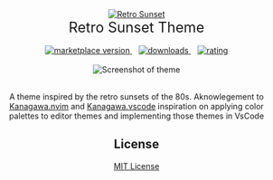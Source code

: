 <div align="center">
  <a href="https://marketplace.visualstudio.com/items?itemName=PhilDanielsIO.retro-sunset-theme">
    <img alt="Retro Sunset" src="https://raw.githubusercontent.com/phildaniels/retro-sunset-theme/master/retro-sunset-theme/images/retro-sunset.jpg">
  </a>
  <div style="font-size: 25px" align="center">Retro Sunset Theme</h1>
</div>
<br/>
<div align="center">
  <!-- marketplace version -->
  <a href="https://marketplace.visualstudio.com/items?itemName=PhilDanielsIO.retro-sunset-theme">
    <img alt="marketplace version" src="https://img.shields.io/visual-studio-marketplace/i/PhilDanielsIO.retro-sunset-theme.svg?maxAge=3600&style=for-the-badge&labelColor=ed1d86&color=2b0773">
  </a>
  &nbsp;&nbsp;
  <!-- downloads -->
  <a href="https://marketplace.visualstudio.com/items?itemName=PhilDanielsIO.">
    <img alt="downloads" src="https://img.shields.io/visual-studio-marketplace/d/PhilDanielsIO.retro-sunset-theme.svg?maxAge=3600&style=for-the-badge&labelColor=ed1d86&color=2b0773">
  </a>
  &nbsp;&nbsp;
  <!-- rating -->
  <a href="https://marketplace.visualstudio.com/items?itemName=PhilDanielsIO.">
    <img alt="rating" src="https://img.shields.io/visual-studio-marketplace/stars/PhilDanielsIO.retro-sunset-theme.svg?maxAge=86400&style=for-the-badge&labelColor=ed1d86&color=2b0773">
  </a>
</div>
</br>
<div align="center">
  <img
    src="https://raw.githubusercontent.com/phildaniels/retro-sunset-theme/master/retro-sunset-theme/images/screenshot.png"
    role="presentation"
		alt="Screenshot of theme"
  />
</div>
</br>
<div align="left"></div>

A theme inspired by the retro sunsets of the 80s. Aknowlegement to [Kanagawa.nvim](https://github.com/rebelot/kanagawa.nvim) and [Kanagawa.vscode](https://marketplace.visualstudio.com/items?itemName=qufiwefefwoyn.kanagawa) inspiration on applying color palettes to editor themes and implementing those themes in VsCode

## License

[MIT License](https://github.com/phildaniels/retro-sunset/blob/main/LICENSE)
